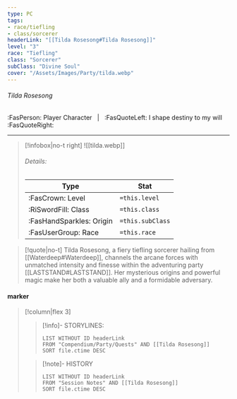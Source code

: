 ```yaml
---
type: PC
tags:
- race/tiefling
- class/sorcerer
headerLink: "[[Tilda Rosesong#Tilda Rosesong]]"
level: "3"
race: "Tiefling"
class: "Sorcerer"
subClass: "Divine Soul"
cover: "/Assets/Images/Party/tilda.webp"
---
```

###### Tilda Rosesong
:FasPerson: Player Character &nbsp; | &nbsp; :FasQuoteLeft: I shape destiny to my will :FasQuoteRight:
___
> [!infobox|no-t right]
> ![[tilda.webp]]
> ###### Details:
> | Type | Stat |
> | ---- | ---- |
> | :FasCrown: Level   | `=this.level` |
> | :RiSwordFill: Class |  `=this.class`|
> | :FasHandSparkles: Origin |  `=this.subClass`|
> |  :FasUserGroup: Race |  `=this.race`|

> [!quote|no-t]
> Tilda Rosesong, a fiery tiefling sorcerer hailing from [[Waterdeep#Waterdeep]], channels the arcane forces with unmatched intensity and finesse within the adventuring party [[LASTSTAND#LASTSTAND]]. Her mysterious origins and powerful magic make her both a valuable ally and a formidable adversary.

#### marker
> [!column|flex 3]
>> [!info]- STORYLINES:
>>```dataview
>>LIST WITHOUT ID headerLink
>>FROM "Compendium/Party/Quests" AND [[Tilda Rosesong]]
>>SORT file.ctime DESC
>
>>[!note]- HISTORY
>>```dataview
>>LIST WITHOUT ID headerLink
>>FROM "Session Notes" AND [[Tilda Rosesong]]
>>SORT file.ctime DESC